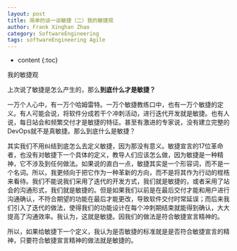 ```yaml
---
layout: post
title: 简单的谈一谈敏捷（二）我的敏捷观
author: Frank Xinghan Zhao
category: SoftwareEngineering
tags: softwareEngineering Agile
---
```


* content
{:toc}

我的敏捷观




上次说了敏捷是怎么产生的，那么**到底什么才是敏捷？**

一万个人心中，有一万个哈姆雷特。一万个敏捷教练口中，也有一万个敏捷的定义。有人可能会说，将软件分成若干个冲刺活动，进行迭代开发就是敏捷。也有人说，每日站会和频繁交付才是敏捷的特征。甚至有激进的专家说，没有建立完整的DevOps就不是真敏捷。那么到底什么是敏捷？

其实我们不用纠结到底怎么去定义敏捷，因为那没有意义。敏捷宣言的17位革命者，也没有对敏捷下一个具体的定义，教导人们应该怎么做，因为敏捷是一种精神，它不涉及到任何做法。如果说的直白一点，敏捷其实是一个形容词，而不是一个名词。所以，我更倾向于把它作为一种革新的方向，而不是将其作为行动的桎梏来看待。我们不能说我们采用了迭代的开发方式，我们就是敏捷的，或者采用了站会的沟通形式，我们就是敏捷的。但是如果我们以前是在最后交付才能和用户进行沟通确认，不符合期望的功能在最后才能更改，导致软件交付时常延误；而后来我们引入了迭代的做法，使得我们的功能设计在每个冲刺期结束就能得到确认，大大提高了沟通效率。我认为，这就是敏捷。因我们的做法是符合敏捷宣言精神的。

所以，如果给敏捷下一个定义，我认为是否敏捷的标准就是是否符合敏捷宣言的精神，只要符合敏捷宣言精神的做法就是敏捷的。

